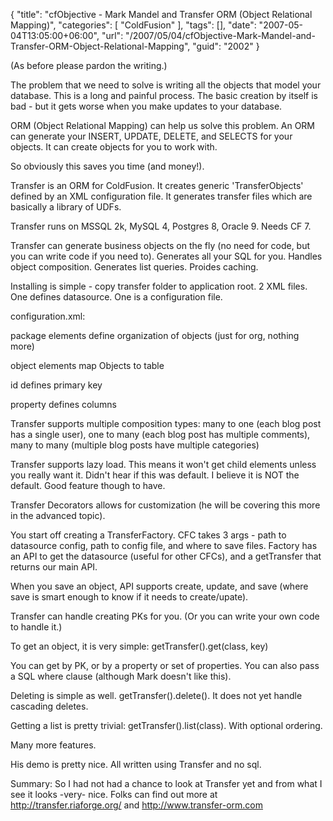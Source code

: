 {
	"title": "cfObjective - Mark Mandel and Transfer ORM (Object Relational Mapping)",
	"categories": [
		"ColdFusion"
	],
	"tags": [],
	"date": "2007-05-04T13:05:00+06:00",
	"url": "/2007/05/04/cfObjective-Mark-Mandel-and-Transfer-ORM-Object-Relational-Mapping",
	"guid": "2002"
}

(As before please pardon the writing.)

The problem that we need to solve is writing all the objects that model your database. This is a long and painful process. The basic creation by itself is bad - but it gets
worse when you make updates to your database.

ORM (Object Relational Mapping) can help us solve this problem. An ORM can generate your INSERT, UPDATE, DELETE, and SELECTS for your objects. It can create objects for
you to work with.

So obviously this saves you time (and money!).

Transfer is an ORM for ColdFusion. It creates generic 'TransferObjects' defined by an XML configuration file.
 It generates transfer files which are basically a library of UDFs. 

Transfer runs on MSSQL 2k, MySQL 4, Postgres 8, Oracle 9. Needs CF 7. 

Transfer can generate business objects on the fly (no need for code, but you can write code if you need to). Generates all your SQL for you. Handles object composition. Generates list queries. Proides caching. 

Installing is simple - copy transfer folder to application root. 2 XML files. One defines datasource. One is a configuration file.

configuration.xml:

package elements define organization of objects (just for org, nothing more)

object elements map Objects to table

id defines primary key

property defines columns

Transfer supports multiple composition types: many to one (each blog post has a single user), one to many (each blog post has multiple comments), many to many (multiple blog posts have multiple categories)

Transfer supports lazy load. This means it won't get child elements unless you really want it. Didn't hear if this was default. I believe it is NOT the default. Good feature though to have.

Transfer Decorators allows for customization (he will be covering this more in the advanced topic). 

You start off creating a TransferFactory. CFC takes 3 args - path to datasource config, path to config file, and where to save files. Factory has an API to get the datasource (useful for other CFCs), and a getTransfer that returns our main API.

When you save an object, API supports create, update, and save (where save is smart enough to know if it needs to create/upate).

Transfer can handle creating PKs for you. (Or you can write your own code to handle it.)

To get an object, it is very simple: getTransfer().get(class, key)

You can get by PK, or by a property or set of properties. You can also pass a SQL where clause (although Mark doesn't like this).

Deleting is simple as well. getTransfer().delete(). It does not yet handle cascading deletes. 

Getting a list is pretty trivial: getTransfer().list(class). With optional ordering. 

Many more features. 

His demo is pretty nice. All written using Transfer and no sql.

Summary: So I had not had a chance to look at Transfer yet and from what I see it looks -very- nice. Folks can find out more at <a href="http://transfer.riaforge.org/">http://transfer.riaforge.org/</a> and <a href="http://www.transfer-orm.com">http://www.transfer-orm.com</a>